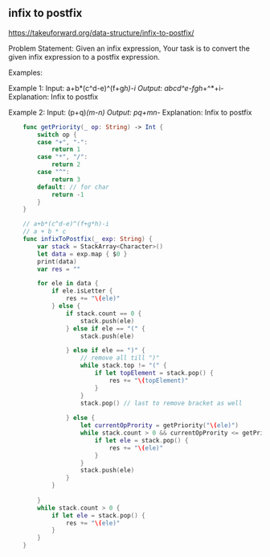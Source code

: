 ## infix to postfix

https://takeuforward.org/data-structure/infix-to-postfix/

Problem Statement: Given an infix expression, Your task is to convert the given infix expression to a postfix expression.

Examples:

Example 1:
Input: a+b*(c^d-e)^(f+g*h)-i
Output: abcd^e-fgh*+^*+i-
Explanation: Infix to postfix

Example 2:
Input: (p+q)*(m-n)
Output: pq+mn-*
Explanation: Infix to postfix


````swift
    func getPriority(_ op: String) -> Int {
        switch op {
        case "+", "-":
            return 1
        case "*", "/":
            return 2
        case "^":
            return 3
        default: // for char
            return -1
        }
    }

    // a+b*(c^d-e)^(f+g*h)-i
    // a + b * c
    func infixToPostfix(_ exp: String) {
        var stack = StackArray<Character>()
        let data = exp.map { $0 }
        print(data)
        var res = ""

        for ele in data {
            if ele.isLetter {
                res += "\(ele)"
            } else {
                if stack.count == 0 {
                    stack.push(ele)
                } else if ele == "(" {
                    stack.push(ele)

                } else if ele == ")" {
                    // remove all till ")"
                    while stack.top != "(" {
                        if let topElement = stack.pop() {
                            res += "\(topElement)"
                        }
                    }
                    stack.pop() // last to remove bracket as well
                    
                } else {
                    let currentOpPrority = getPriority("\(ele)")
                    while stack.count > 0 && currentOpPrority <= getPriority("\(stack.top!)") {
                        if let ele = stack.pop() {
                            res += "\(ele)"
                        }
                    }
                    stack.push(ele)
                }
            }
            
        }
        while stack.count > 0 {
            if let ele = stack.pop() {
                res += "\(ele)"
            }
        }
    }


````